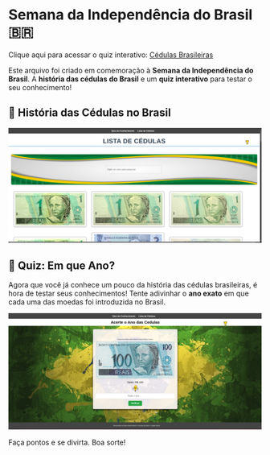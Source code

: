 # Semana da Independência do Brasil 🇧🇷

Clique aqui para acessar o quiz
interativo: [Cédulas Brasileiras](https://marcoaurelior.github.io/cedulas-brasileiras/index.html)

Este arquivo foi criado em comemoração à **Semana da Independência do Brasil**. A **história das cédulas do Brasil** e
um **quiz interativo** para testar o seu conhecimento!

## 🏦 História das Cédulas no Brasil

![História das Cédulas](src/gifsAndImages/screen-cedulas.png)

## 🎯 Quiz: Em que Ano?

Agora que você já conhece um pouco da história das cédulas brasileiras, é hora de testar seus conhecimentos! Tente
adivinhar o **ano exato** em que cada uma das moedas foi introduzida no Brasil.

![Tela do Quiz](src/gifsAndImages/screen-quiz.png)

Faça pontos e se divirta. Boa sorte!